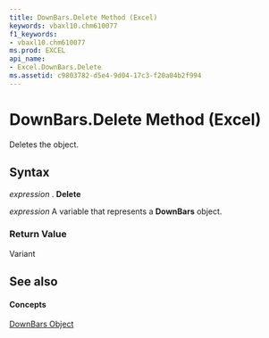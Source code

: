 ```yaml
---
title: DownBars.Delete Method (Excel)
keywords: vbaxl10.chm610077
f1_keywords:
- vbaxl10.chm610077
ms.prod: EXCEL
api_name:
- Excel.DownBars.Delete
ms.assetid: c9803782-d5e4-9d04-17c3-f20a04b2f994
---
```



# DownBars.Delete Method (Excel)

Deletes the object.


## Syntax

 _expression_ . **Delete**

 _expression_ A variable that represents a **DownBars** object.


### Return Value

Variant


## See also


#### Concepts


[DownBars Object](downbars-object-excel.md)

